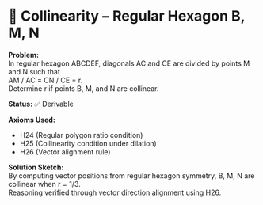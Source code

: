 # 🧪 Collinearity – Regular Hexagon B, M, N

**Problem:**  
In regular hexagon ABCDEF, diagonals AC and CE are divided by points M and N such that  
AM / AC = CN / CE = r.  
Determine r if points B, M, and N are collinear.

**Status:** ✅ Derivable

**Axioms Used:**  
- H24 (Regular polygon ratio condition)
- H25 (Collinearity condition under dilation)
- H26 (Vector alignment rule)

**Solution Sketch:**  
By computing vector positions from regular hexagon symmetry, B, M, N are collinear when r = 1/3.  
Reasoning verified through vector direction alignment using H26.
